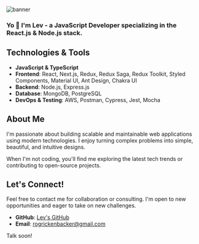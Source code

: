 ![banner](https://github.com/rogrick/rogrick/assets/151864826/5e64ada8-1a0c-4465-adb4-b4ff07f65727)

### Yo 📢 I'm Lev - a JavaScript Developer specializing in the React.js & Node.js stack.

## Technologies & Tools

- **JavaScript & TypeScript**
- **Frontend**: React, Next.js, Redux, Redux Saga, Redux Toolkit, Styled Components, Material UI, Ant Design, Chakra UI
- **Backend**: Node.js, Express.js
- **Database**: MongoDB, PostgreSQL
- **DevOps & Testing**: AWS, Postman, Cypress, Jest, Mocha

## About Me

I'm passionate about building scalable and maintainable web applications using modern technologies. I enjoy turning complex problems into simple, beautiful, and intuitive designs.

When I'm not coding, you'll find me exploring the latest tech trends or contributing to open-source projects.

## Let's Connect!

Feel free to contact me for collaboration or consulting. I'm open to new opportunities and eager to take on new challenges. 

- **GitHub**: [Lev's GitHub](https://github.com/rogrick)
- **Email**: rogrickenbacker@gmail.com

Talk soon!
